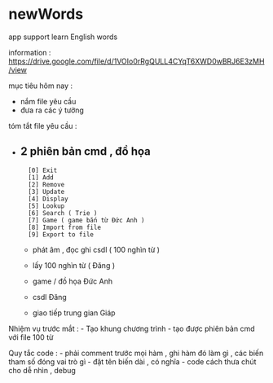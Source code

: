 # newWords
app support learn English words

information : https://drive.google.com/file/d/1VOIo0rRgQULL4CYqT6XWD0wBRJ6E3zMH/view 

mục tiêu hôm nay :
  - nắm file yêu cầu
  - đưa ra các ý tưởng

tóm tắt file yêu cầu : 
  - 2 phiên bản cmd , đồ họa
    -
          [0] Exit
          [1] Add
          [2] Remove
          [3] Update
          [4] Display
          [5] Lookup
          [6] Search ( Trie )
          [7] Game ( game bắn từ Đức Anh )
          [8] Import from file
          [9] Export to file
    - phát âm , đọc ghi csdl ( 100 nghìn từ )
    - lấy 100 nghìn từ ( Đăng )
   
    - game / đồ họa Đức Anh
    - csdl Đăng
    - giao tiếp trung gian Giáp
   
  Nhiệm vụ trước mắt :
    - Tạo khung chương trình 
    - tạo được phiên bản cmd với file 100 từ 

  Quy tắc code : 
    - phải comment trước mọi hàm , ghi hàm đó làm gì , các biến tham số đóng vai trò gì 
    - đặt tên biến dài , có nghĩa 
    - code cách thưa chút cho dễ nhìn , debug
    
